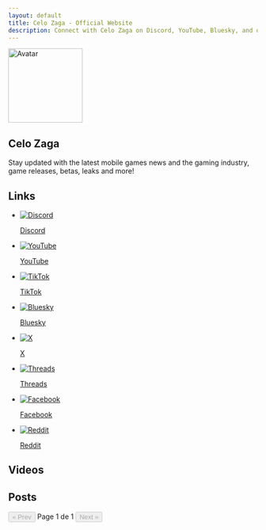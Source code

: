 ```yaml
---
layout: default
title: Celo Zaga - Official Website
description: Connect with Celo Zaga on Discord, YouTube, Bluesky, and other platforms. Explore gaming content and more.
---
```

<section class="section profile">
    <img class="avatar" width="150px" height="150px" src="{{ '/static/media/avatar.webp' | relative_url }}" alt="Avatar">
    <h1 class="username">Celo Zaga</h1>
    <p class="description">Stay updated with the latest mobile games news and the gaming industry, game releases, betas, leaks and more!</p>
</section>

<section class="section social-media-tab" id="links">
    <h2>Links</h2>
    <ul>
        <li><a title="Discord" href="https://discord.com/invite/gHEHaxtwBT" target="_blank" rel="noopener noreferrer"><img src="static/media/icons/discord.svg" alt="Discord"><p>Discord</p></a></li>
        <li><a title="YouTube" href="https://www.youtube.com/@CeloZaga?sub_confirmation=1" target="_blank" rel="noopener noreferrer"><img src="static/media/icons/youtube.svg" alt="YouTube"><p>YouTube</p></a></li>
        <li><a title="TikTok" href="https://www.tiktok.com/@CeloZaga" target="_blank" rel="noopener noreferrer"><img src="static/media/icons/tiktok.svg" alt="TikTok"><p>TikTok</p></a></li>
        <li><a title="Bluesky" href="https://bsky.app/profile/celozaga.bsky.social" target="_blank" rel="noopener noreferrer"><img src="static/media/icons/bluesky.svg" alt="Bluesky"><p>Bluesky</p></a></li>
        <li><a title="X/Twitter" href="https://x.com/CeloZaga" target="_blank" rel="noopener noreferrer"><img src="static/media/icons/x.svg" alt="X"><p>X</p></a></li>
        <li><a title="Threads" href="https://threads.net/@CeloZaga" target="_blank" rel="noopener noreferrer"><img src="static/media/icons/threads.svg" alt="Threads"><p>Threads</p></a></li>
        <li><a title="Facebook" href="https://www.facebook.com/CeloZaga" target="_blank" rel="noopener noreferrer"><img src="static/media/icons/facebook.svg" alt="Facebook"><p>Facebook</p></a></li>
        <li><a title="Reddit" href="https://reddit.com/u/Celo-Zaga" target="_blank" rel="noopener noreferrer"><img src="static/media/icons/reddit.svg" alt="Reddit"><p>Reddit</p></a></li>  
    </ul>
</section>

<section class="section videos" id="videos">
    <h2>Videos</h2>
    <ul class="feed-youtube"></ul>
</section>

<section class="section posts blog-posts-homepage" id="posts">
    <h2>Posts</h2>
    <div id="posts-container-home" class="post-list"></div>
    <div class="pagination-controls" id="pagination-controls-home">
      <button id="prev-page-home" disabled>&laquo; Prev</button>
      <span id="page-info-home">Page 1 de 1</span>
      <button id="next-page-home" disabled>Next &raquo;</button>
    </div>
</section>
